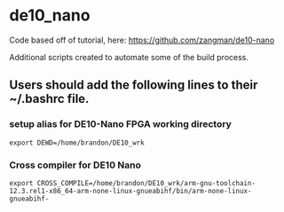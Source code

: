 # de10_nano

Code based off of tutorial, here: https://github.com/zangman/de10-nano

Additional scripts created to automate some of the build process.

## Users should add the following lines to their ~/.bashrc file.

### setup alias for DE10-Nano FPGA working directory
```
export DEWD=/home/brandon/DE10_wrk
```

### Cross compiler for DE10 Nano
```
export CROSS_COMPILE=/home/brandon/DE10_wrk/arm-gnu-toolchain-12.3.rel1-x86_64-arm-none-linux-gnueabihf/bin/arm-none-linux-gnueabihf-
```
